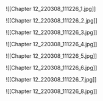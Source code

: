 ![[Chapter 12_220308_111226_1.jpg]]

![[Chapter 12_220308_111226_2.jpg]]

![[Chapter 12_220308_111226_3.jpg]]

![[Chapter 12_220308_111226_4.jpg]]

![[Chapter 12_220308_111226_5.jpg]]

![[Chapter 12_220308_111226_6.jpg]]

![[Chapter 12_220308_111226_7.jpg]]

![[Chapter 12_220308_111226_8.jpg]]
